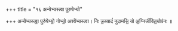 +++
title = "१६ अन्येभ्यस्त्वा पुरुषेभ्यो"

+++
अन्ये॑भ्यस्त्वा॒ पुरु॑षेभ्यो॒ गोभ्यो॒ अश्वे॑भ्यस्त्वा। निः क्र॒व्यादं॑ नुदामसि॒ यो अ॒ग्निर्जी॑वित॒योप॑नः ॥